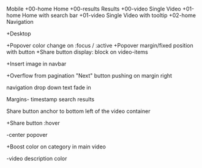 Mobile
+00-home      Home
+00-results		Results
+00-video			Single Video
+01-home			Home with search bar
+01-video			Single Video with tooltip
+02-home      Navigation

+Desktop
	

+Popover color change on :focus / :active
+Popover margin/fixed position with button
+Share button display: block on video-items

+Insert image in navbar	

+Overflow from pagination "Next" button pushing on margin right

navigation drop down text fade in

Margins- timestamp search results

Share button anchor to bottom left of the video container

+Share button :hover

-center popover

+Boost color on category in main video

-video description color